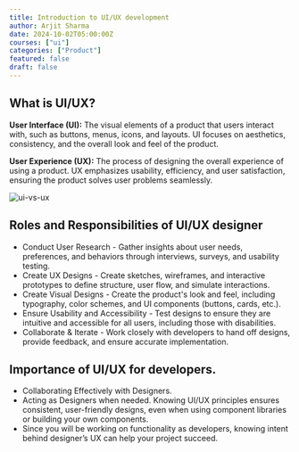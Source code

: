 ```yaml
---
title: Introduction to UI/UX development
author: Arjit Sharma
date: 2024-10-02T05:00:00Z
courses: ["ui"]
categories: ["Product"]
featured: false
draft: false
---
```


## What is UI/UX?

**User Interface (UI):** The visual elements of a product that users interact with, such as buttons, menus, icons, and layouts. UI focuses on aesthetics, consistency, and the overall look and feel of the product.

**User Experience (UX):** The process of designing the overall experience of using a product. UX emphasizes usability, efficiency, and user satisfaction, ensuring the product solves user problems seamlessly.

![ui-vs-ux](https://res.cloudinary.com/dwa6rcttw/image/upload/v1738869227/gnfghtiuwsczucqtigk9.png)



## Roles and Responsibilities of UI/UX designer

- Conduct User Research - Gather insights about user needs, preferences, and behaviors through interviews, surveys, and usability testing.
- Create UX Designs - Create sketches, wireframes, and interactive prototypes to define structure, user flow, and simulate interactions.
- Create Visual Designs - Create the product's look and feel, including typography, color schemes, and UI components (buttons, cards, etc.).
- Ensure Usability and Accessibility - Test designs to ensure they are intuitive and accessible for all users, including those with disabilities.
- Collaborate & Iterate - Work closely with developers to hand off designs, provide feedback, and ensure accurate implementation.



## Importance of UI/UX for developers.

- Collaborating Effectively with Designers.
- Acting as Designers when needed. Knowing UI/UX principles ensures consistent, user-friendly designs, even when using component libraries or building your own components.
- Since you will be working on functionality as developers, knowing intent behind designer’s UX can help your project succeed.


